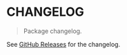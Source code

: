 # CHANGELOG

> Package changelog.

See [GitHub Releases](https://github.com/stdlib-js/assert-is-ndarray-like/releases) for the changelog.